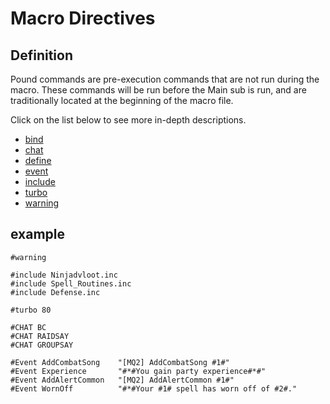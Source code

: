 # Macro Directives

## Definition

Pound commands are pre-execution commands that are not run during the macro. These commands will be run before the Main sub is run, and are traditionally located at the beginning of the macro file.

Click on the list below to see more in-depth descriptions.

* [bind](macro-bind.md)
* [chat](chat.md)
* [define](define.md)
* [event](event.md)
* [include](include.md)
* [turbo](turbo.md)
* [warning](warning.md)

## example

```text
#warning

#include Ninjadvloot.inc
#include Spell_Routines.inc
#include Defense.inc

#turbo 80

#CHAT BC
#CHAT RAIDSAY
#CHAT GROUPSAY

#Event AddCombatSong    "[MQ2] AddCombatSong #1#"
#Event Experience       "#*#You gain party experience#*#"
#Event AddAlertCommon   "[MQ2] AddAlertCommon #1#"
#Event WornOff          "#*#Your #1# spell has worn off of #2#."
```

